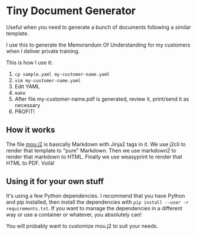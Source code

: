 # Tiny Document Generator

Useful when you need to generate a bunch of documents
following a similar template.

I use this to generate the Memorandum Of Understanding
for my customers when I deliver private training.

This is how I use it:

1. `cp sample.yaml my-customer-name.yaml`
2. `vim my-customer-name.yaml`
3. Edit YAML
4. `make`
5. After file my-customer-name.pdf is generated, review it, print/send it as necessary
6. PROFIT!

## How it works

The file [mou.j2](mou.j2) is basically Markdown with
Jinja2 tags in it. We use j2cli to render that template
to "pure" Markdown. Then we use markdown2 to render
that markdown to HTML. Finally we use weasyprint to
render that HTML to PDF. Voilà!

## Using it for your own stuff

It's using a few Python dependencies. I recommend
that you have Python and pip installed, then install
the dependencies with `pip install --user -r requirements.txt`.
If you want to manage the dependencies in a different
way or use a container or whatever, you absolutely can!

You will probably want to customize mou.j2 to suit your needs.
